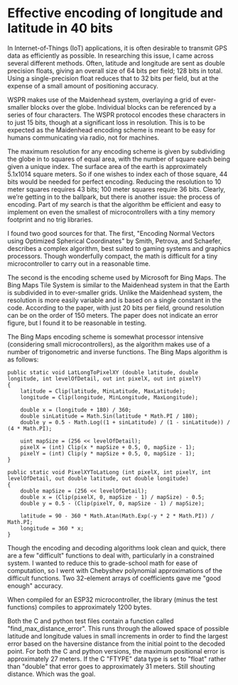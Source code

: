 # Effective encoding of longitude and latitude in 40 bits

In Internet-of-Things (IoT) applications, it is often desirable to transmit GPS data as efficiently as possible. In
researching this issue, I came across several different methods. Often, latitude and longitude are sent as double 
precision floats, giving an overall size of 64 bits per field; 128 bits in total. Using a single-precision float
reduces that to 32 bits per field, but at the expense of a small amount of positioning accuracy.

WSPR makes use of the Maidenhead system, overlaying a grid of ever-smaller blocks over the globe. Individual
blocks can be referenced by a series of four characters. The WSPR protocol encodes these characters in to just
15 bits, though at a significant loss in resolution. This is to be expected as the Maidenhead encoding scheme is
meant to be easy for humans communicating via radio, not for machines.

The maximum resolution for any encoding scheme is given by subdividing the globe in to squares of equal area, with 
the number of square each being given a unique index. The surface area of the earth is approximately 5.1x1014 square 
meters. So if one wishes to index each of those square, 44 bits would be needed for perfect encoding. Reducing the
resolution to 10 meter squares requires 43 bits; 100 meter squares require 36 bits. Clearly, we’re getting in to the 
ballpark, but there is another issue: the process of encoding. Part of my search is that the algorithm be efficient
and easy to implement on even the smallest of microcontrollers with a tiny memory footprint and no trig libraries.

I found two good sources for that. The first, "Encoding Normal Vectors using Optimized Spherical Coordinates" by 
Smith, Petrova, and Schaefer, describes a complex algorithm, best suited to gaming systems and graphics processors. 
Though wonderfully compact, the math is difficult for a tiny microcontroller to carry out in a reasonable time.

The second is the encoding scheme used by Microsoft for Bing Maps. The Bing Maps Tile System is similar to the
Maidenhead system in that the Earth is subdivided in to ever-smaller grids. Unlike the Maidenhead system, the
resolution is more easily variable and is based on a single constant in the code. According to the paper, with just 20
bits per field, ground resolution can be on the order of 150 meters. The paper does not indicate an error figure, but I
found it to be reasonable in testing.

The Bing Maps encoding scheme is somewhat processor intensive (considering small microcontrollers), as the
algorithm makes use of a number of trigonometric and inverse functions. The Bing Maps algorithm is as follows:

````
public static void LatLongToPixelXY (double latitude, double longitude, int levelOfDetail, out int pixelX, out int pixelY)  
{  
    latitude = Clip(latitude, MinLatitude, MaxLatitude);  
    longitude = Clip(longitude, MinLongitude, MaxLongitude);  

    double x = (longitude + 180) / 360;   
    double sinLatitude = Math.Sin(latitude * Math.PI / 180);  
    double y = 0.5 - Math.Log((1 + sinLatitude) / (1 - sinLatitude)) / (4 * Math.PI);  
  
    uint mapSize = (256 << levelOfDetail);  
    pixelX = (int) Clip(x * mapSize + 0.5, 0, mapSize - 1);  
    pixelY = (int) Clip(y * mapSize + 0.5, 0, mapSize - 1);  
}

public static void PixelXYToLatLong (int pixelX, int pixelY, int levelOfDetail, out double latitude, out double longitude)  
{  
    double mapSize = (256 << levelOfDetail);  
    double x = (Clip(pixelX, 0, mapSize - 1) / mapSize) - 0.5;  
    double y = 0.5 - (Clip(pixelY, 0, mapSize - 1) / mapSize);  
  
    latitude = 90 - 360 * Math.Atan(Math.Exp(-y * 2 * Math.PI)) / Math.PI;  
    longitude = 360 * x;  
}
````

Though the encoding and decoding algorithms look clean and quick, there are a few "difficult" functions to deal with,
particularly in a constrained system.  I wanted to reduce this to grade-school math for ease of computation, so I went
with Chebyshev polynomial approximations of the difficult functions.  Two 32-element arrays of coefficients gave me
"good enough" accuracy.

When compiled for an ESP32 microcontroller, the library (minus the test functions) compiles to approximately 1200 bytes.

Both the C and python test files contain a function called "find_max_distance_error".  This runs through the allowed
space of possible latitude and longitude values in small increments in order to find the largest error based on
the haversine distance from the initial point to the decoded point.  For both the C and python versions, the maximum
positional error is approximately 27 meters.  If the C "FTYPE" data type is set to "float" rather than "double" that
error goes to approximately 31 meters.  Still shouting distance.  Which was the goal.
